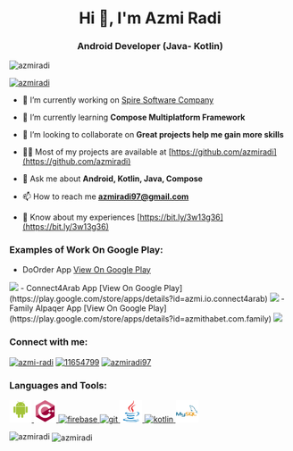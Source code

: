 <h1 align="center">Hi 👋, I'm Azmi Radi</h1>
<h3 align="center">Android Developer (Java- Kotlin)</h3>

<p align="left"> <img src="https://komarev.com/ghpvc/?username=azmiradi&label=Profile%20views&color=0e75b6&style=flat" alt="azmiradi" /> </p>

<p align="left"> <a href="https://github.com/ryo-ma/github-profile-trophy"><img src="https://github-profile-trophy.vercel.app/?username=azmiradi" alt="azmiradi" /></a> </p>

- 🔭 I’m currently working on [Spire Software Company](https://www.linkedin.com/company/spiresoftware/)

- 🌱 I’m currently learning **Compose Multiplatform Framework**

- 👯 I’m looking to collaborate on **Great projects help me gain more skills**

- 👨‍💻 Most of my projects are available at [https://github.com/azmiradi](https://github.com/azmiradi)

- 💬 Ask me about **Android, Kotlin, Java, Compose**

- 📫 How to reach me **azmiradi97@gmail.com**

- 📄 Know about my experiences [https://bit.ly/3w13g36](https://bit.ly/3w13g36)

<h3 align="left">Examples of Work On Google Play:</h3>
 
- DoOrder App [View On Google Play](https://play.google.com/store/apps/details?id=com.bumblebee.doorder)
<img src="https://play-lh.googleusercontent.com/TQcFeXMc2hOtCSjHZTiLuW2W4o5WGN9oH7_i5P0kanolE20w8eNOTguUPFdUAT9zEQ=s180-rw" width="150" >
- Connect4Arab App [View On Google Play](https://play.google.com/store/apps/details?id=azmi.io.connect4arab)
<img src="https://play-lh.googleusercontent.com/wzONuEwWFapUNvuPFXxQYz0U_KuB9-7Coy2xrsRV0j7RDxWE-Yta6QmNqc5DmG-wE7E=s180-rw" width="150" >
- Family Alpaqer App [View On Google Play](https://play.google.com/store/apps/details?id=azmithabet.com.family)
<img src="https://play-lh.googleusercontent.com/kcV5u6TGSsHZib-cxVm9UgMJByaJKemoE_spLGklE7FSp3PpXXt8sylfsVSIPViZr4w=s180-rw" width="150" >
 

<h3 align="left">Connect with me:</h3>
<p align="left">
<a href="https://linkedin.com/in/azmi-radi" target="blank"><img align="center" src="https://raw.githubusercontent.com/rahuldkjain/github-profile-readme-generator/master/src/images/icons/Social/linked-in-alt.svg" alt="azmi-radi" height="30" width="40" /></a>
<a href="https://stackoverflow.com/users/11654799" target="blank"><img align="center" src="https://raw.githubusercontent.com/rahuldkjain/github-profile-readme-generator/master/src/images/icons/Social/stack-overflow.svg" alt="11654799" height="30" width="40" /></a>
<a href="https://www.hackerrank.com/azmiradi97" target="blank"><img align="center" src="https://raw.githubusercontent.com/rahuldkjain/github-profile-readme-generator/master/src/images/icons/Social/hackerrank.svg" alt="azmiradi97" height="30" width="40" /></a>
</p>

<h3 align="left">Languages and Tools:</h3>
<p align="left"> <a href="https://developer.android.com" target="_blank" rel="noreferrer"> <img src="https://raw.githubusercontent.com/devicons/devicon/master/icons/android/android-original-wordmark.svg" alt="android" width="40" height="40"/> </a> <a href="https://www.w3schools.com/cpp/" target="_blank" rel="noreferrer"> <img src="https://raw.githubusercontent.com/devicons/devicon/master/icons/cplusplus/cplusplus-original.svg" alt="cplusplus" width="40" height="40"/> </a> <a href="https://firebase.google.com/" target="_blank" rel="noreferrer"> <img src="https://www.vectorlogo.zone/logos/firebase/firebase-icon.svg" alt="firebase" width="40" height="40"/> </a> <a href="https://git-scm.com/" target="_blank" rel="noreferrer"> <img src="https://www.vectorlogo.zone/logos/git-scm/git-scm-icon.svg" alt="git" width="40" height="40"/> </a> <a href="https://www.java.com" target="_blank" rel="noreferrer"> <img src="https://raw.githubusercontent.com/devicons/devicon/master/icons/java/java-original.svg" alt="java" width="40" height="40"/> </a> <a href="https://kotlinlang.org" target="_blank" rel="noreferrer"> <img src="https://www.vectorlogo.zone/logos/kotlinlang/kotlinlang-icon.svg" alt="kotlin" width="40" height="40"/> </a> <a href="https://www.mysql.com/" target="_blank" rel="noreferrer"> <img src="https://raw.githubusercontent.com/devicons/devicon/master/icons/mysql/mysql-original-wordmark.svg" alt="mysql" width="40" height="40"/> </a> </p>

<p><img align="left" src="https://github-readme-stats.vercel.app/api/top-langs?username=azmiradi&show_icons=true&locale=en&layout=compact" alt="azmiradi" /></p>

<p>&nbsp;<img align="center" src="https://github-readme-stats.vercel.app/api?username=azmiradi&show_icons=true&locale=en" alt="azmiradi" /></p>
